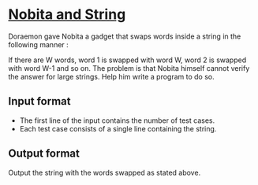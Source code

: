 # [Nobita and String][link]

Doraemon gave Nobita a gadget that swaps words inside a string in the following manner :

If there are W words, word 1 is swapped with word W, word 2 is swapped with word W-1 and so on. The problem is that Nobita himself cannot verify the answer for large strings. Help him write a program to do so.

## Input format

- The first line of the input contains the number of test cases.
- Each test case consists of a single line containing the string.

## Output format

Output the string with the words swapped as stated above.

[link]: https://www.hackerearth.com/practice/algorithms/string-algorithm/basics-of-string-manipulation/practice-problems/algorithm/nobita-and-string-4/
